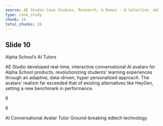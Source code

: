 ```yaml
---
source: AE Studio Case Studies, Research, & Demos - A Selection_.md
type: case_study
chunk: 14
total_chunks: 26
---
```


## Slide 10

Alpha School’s AI Tutors

AE Studio developed real-time, interactive conversational AI avatars for Alpha School products, revolutionizing students’ learning experiences through an adaptive, data-driven, hyper personalized approach. The avatars' realism far exceeded that of existing alternatives like HeyGen, setting a new benchmark in performance.

6

6

AI Conversational Avatar Tutor
Ground-breaking edtech technology